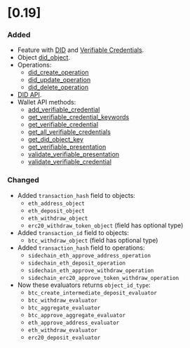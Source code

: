 # [0.19]

### Added

- Feature with [DID](https://www.w3.org/TR/did-core/) and [Verifiable Credentials](https://www.w3.org/TR/vc-data-model/).
- Object [did_object](../api-reference/echo-objects/objects-order.md#didobject).
- Operations:
    - [did_create_operation](../api-reference/echo-operations/did.md#didcreateoperation)
    - [did_update_operation](../api-reference/echo-operations/did.md#didupdateoperation)
    - [did_delete_operation](../api-reference/echo-operations/did.md#diddeleteoperation)
- [DID API](../api-reference/echo-node-api/did-api.md).
- Wallet API methods:
    - [add_verifiable_credential](../api-reference/echo-wallet-api/README.md#add_verifiable_credential-keyword-verifiable_cred)
    - [get_verifiable_credential_keywords](../api-reference/echo-wallet-api/README.md#get_verifiable_credential_keywords)
    - [get_verifiable_credential](../api-reference/echo-wallet-api/README.md#get_verifiable_credential-keyword)
    - [get_all_verifiable_credentials](../api-reference/echo-wallet-api/README.md#get_all_verifiable_credentials)
    - [get_did_object_key](../api-reference/echo-wallet-api/README.md#get_did_object_key-id_string)
    - [get_verifiable_presentation](../api-reference/echo-wallet-api/README.md#get_verifiable_presentation-vc_keywords)
    - [validate_verifiable_presentation](../api-reference/echo-wallet-api/README.md#validate_verifiable_presentation-presentation)
    - [validate_verifiable_credential](../api-reference/echo-wallet-api/README.md#validate_verifiable_credential-credential)

### Changed

- Added `transaction_hash` field to objects:
    - `eth_address_object`
    - `eth_deposit_object`
    - `eth_withdraw_object`
    - `erc20_withdraw_token_object` (field has optional type)
- Added `transaction_id` field to objects:
    - `btc_withdraw_object` (field has optional type)
- Added `transaction_hash` field to operations:
    - `sidechain_eth_approve_address_operation`
    - `sidechain_eth_deposit_operation`
    - `sidechain_eth_approve_withdraw_operation`
    - `sidechain_erc20_approve_token_withdraw_operation`
- Now these evaluators returns `object_id_type`:
    - `btc_create_intermediate_deposit_evaluator`
    - `btc_withdraw_evaluator`
    - `btc_aggregate_evaluator`
    - `btc_approve_aggregate_evaluator`
    - `eth_approve_address_evaluator`
    - `eth_withdraw_evaluator`
    - `erc20_deposit_evaluator`
